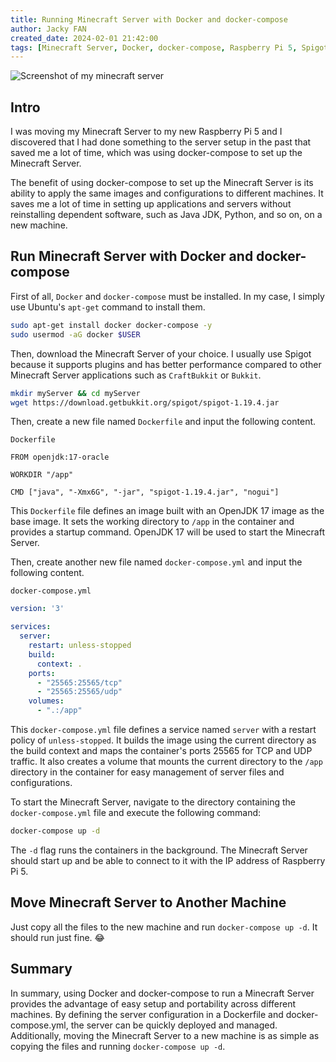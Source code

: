 ```yaml
---
title: Running Minecraft Server with Docker and docker-compose
author: Jacky FAN
created_date: 2024-02-01 21:42:00
tags: [Minecraft Server, Docker, docker-compose, Raspberry Pi 5, Spigot]
---
```


![Screenshot of my minecraft server](/assets/img/running-minecraft-server-with-docker-and-docker-container/01.png)

## Intro

I was moving my Minecraft Server to my new Raspberry Pi 5 and I discovered that I had done something to the server setup in the past that saved me a lot of time, which was using docker-compose to set up the Minecraft Server.

The benefit of using docker-compose to set up the Minecraft Server is its ability to apply the same images and configurations to different machines. It saves me a lot of time in setting up applications and servers without reinstalling dependent software, such as Java JDK, Python, and so on, on a new machine.

## Run Minecraft Server with Docker and docker-compose

First of all, `Docker` and `docker-compose` must be installed. In my case, I simply use Ubuntu's `apt-get` command to install them.

```bash
sudo apt-get install docker docker-compose -y
sudo usermod -aG docker $USER
```

Then, download the Minecraft Server of your choice. I usually use Spigot because it supports plugins and has better performance compared to other Minecraft Server applications such as `CraftBukkit` or `Bukkit`.

```bash
mkdir myServer && cd myServer
wget https://download.getbukkit.org/spigot/spigot-1.19.4.jar
```

Then, create a new file named `Dockerfile` and input the following content.

`Dockerfile`

```docker
FROM openjdk:17-oracle

WORKDIR "/app"

CMD ["java", "-Xmx6G", "-jar", "spigot-1.19.4.jar", "nogui"]
```

This `Dockerfile` file defines an image built with an OpenJDK 17 image as the base image. It sets the working directory to `/app` in the container and provides a startup command. OpenJDK 17 will be used to start the Minecraft Server.

Then, create another new file named `docker-compose.yml` and input the following content.

`docker-compose.yml`

```yaml
version: '3'

services:
  server:
    restart: unless-stopped
    build:
      context: .
    ports:
      - "25565:25565/tcp"
      - "25565:25565/udp"
    volumes:
      - ".:/app"
```

This `docker-compose.yml` file defines a service named `server` with a restart policy of `unless-stopped`. It builds the image using the current directory as the build context and maps the container's ports 25565 for TCP and UDP traffic. It also creates a volume that mounts the current directory to the `/app` directory in the container for easy management of server files and configurations.

To start the Minecraft Server, navigate to the directory containing the `docker-compose.yml` file and execute the following command:

```bash
docker-compose up -d
```

The `-d` flag runs the containers in the background. The Minecraft Server should start up and be able to connect to it with the IP address of Raspberry Pi 5.

## Move Minecraft Server to Another Machine

Just copy all the files to the new machine and run `docker-compose up -d`. It should run just fine. 😂

## Summary

In summary, using Docker and docker-compose to run a Minecraft Server provides the advantage of easy setup and portability across different machines. By defining the server configuration in a Dockerfile and docker-compose.yml, the server can be quickly deployed and managed. Additionally, moving the Minecraft Server to a new machine is as simple as copying the files and running `docker-compose up -d`.